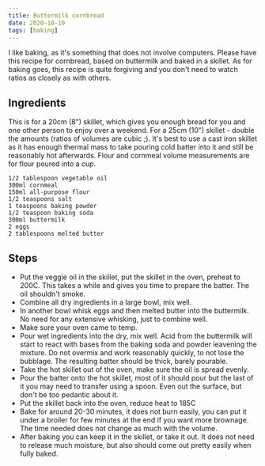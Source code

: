 ```yaml
---
title: Buttermilk cornbread
date: 2020-10-10
tags: [baking]
---
```


I like baking, as it's something that does not involve computers.
Please have this recipe for cornbread, based on buttermilk and baked in a skillet.
As for baking goes, this recipe is quite forgiving and you don't need to watch ratios as closely as with others.

## Ingredients

This is for a 20cm (8") skillet, which gives you enough bread for you and one other person to enjoy over a weekend. For a 25cm (10") skillet - double the amounts (ratios of volumes are cubic ;). It's best to use a cast iron skillet as it has enough thermal mass to take pouring cold batter into it and still be reasonably hot afterwards. Flour and cornmeal volume measurements are for flour poured into a cup.

```
1/2 tablespoon vegetable oil
300ml cornmeal
150ml all-purpose flour
1/2 teaspoons salt
1 teaspoons baking powder
1/2 teaspoon baking soda
300ml ​​buttermilk
2 eggs
2 tablespoons melted butter
```

## Steps

- Put the veggie oil in the skillet, put the skillet in the oven, preheat to 200C. This takes a while and gives you time to prepare the batter. The oil shouldn't smoke.
- Combine all dry ingredients in a large bowl, mix well.
- In another bowl whisk eggs and then melted butter into the buttermilk. No need for any extensive whisking, just to combine well.
- Make sure your oven came to temp.
- Pour wet ingredients into the dry, mix well. Acid from the buttermilk will start to react with bases from the baking soda and powder leavening the mixture. Do not overmix and work reasonably quickly, to not lose the bubblage. The resulting batter should be thick, barely pourable.
- Take the hot skillet out of the oven, make sure the oil is spread evenly.
- Pour the batter onto the hot skillet, most of it should pour but the last of it you may need to transfer using a spoon. Even out the surface, but don't be too pedantic about it.
- Put the skillet back into the oven, reduce heat to 185C
- Bake for around 20-30 minutes, it does not burn easily, you can put it under a broiler for few minutes at the end if you want more brownage. The time needed does not change as much with the volume.
- After baking you can keep it in the skillet, or take it out. It does not need to release much moisture, but also should come out pretty easily when fully baked.
